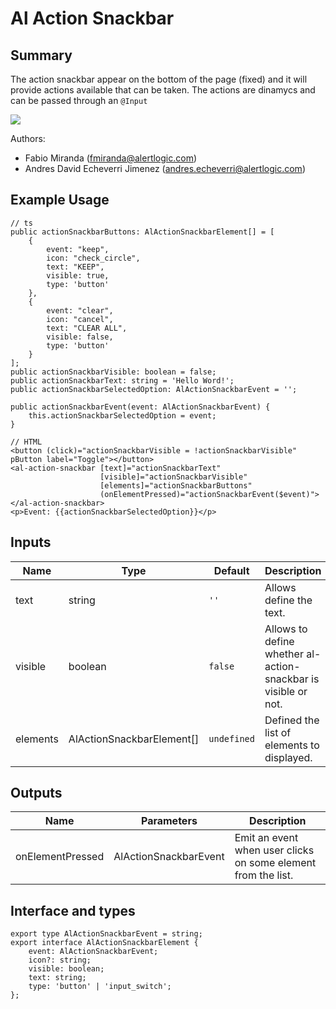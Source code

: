 # Al Action Snackbar

## Summary
The action snackbar appear on the bottom of the page (fixed) and it will provide actions available that can be taken. The actions are dinamycs and can be passed through an ```@Input```

<img src="https://algithub.pd.alertlogic.net/storage/user/735/files/6bb8a980-48eb-11ea-96da-ff2546d02f29"/>

Authors:
- Fabio Miranda (fmiranda@alertlogic.com)
- Andres David Echeverri Jimenez (andres.echeverri@alertlogic.com)

## Example Usage

    // ts
	public actionSnackbarButtons: AlActionSnackbarElement[] = [
		{
            event: "keep",
            icon: "check_circle",
            text: "KEEP",
            visible: true,
            type: 'button'
        },
        {
            event: "clear",
            icon: "cancel",
            text: "CLEAR ALL",
            visible: false,
            type: 'button'
        }
    ];
    public actionSnackbarVisible: boolean = false;
    public actionSnackbarText: string = 'Hello Word!';
    public actionSnackbarSelectedOption: AlActionSnackbarEvent = '';

    public actionSnackbarEvent(event: AlActionSnackbarEvent) {
        this.actionSnackbarSelectedOption = event;
    }
    
    // HTML
	<button (click)="actionSnackbarVisible = !actionSnackbarVisible" pButton label="Toggle"></button>
	<al-action-snackbar [text]="actionSnackbarText"
						[visible]="actionSnackbarVisible"
						[elements]="actionSnackbarButtons"
						(onElementPressed)="actionSnackbarEvent($event)">
	</al-action-snackbar>
	<p>Event: {{actionSnackbarSelectedOption}}</p>



## Inputs
 
| Name  | Type | Default | Description |
|-------|------|---------|-------------|
| text |string     |```''```         |Allows define the text.             |
|visible       |boolean      |```false```         |Allows to define whether al-action-snackbar is visible or not.             |
|elements       |AlActionSnackbarElement[]      |```undefined```        |Defined the list of elements to displayed.             |

## Outputs

  
| Name | Parameters | Description |
|--|--|--|
| onElementPressed | AlActionSnackbarEvent | Emit an event when user clicks on some element from the list. |

## Interface and types

    export type AlActionSnackbarEvent = string;
	export interface AlActionSnackbarElement {
		event: AlActionSnackbarEvent;
		icon?: string;
		visible: boolean;
		text: string;
        type: 'button' | 'input_switch';
	};
